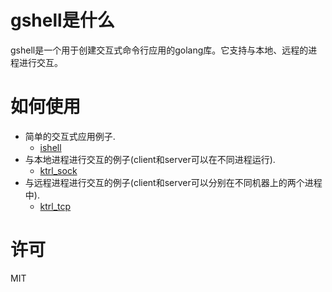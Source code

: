 # gshell是什么
gshell是一个用于创建交互式命令行应用的golang库。它支持与本地、远程的进程进行交互。

# 如何使用

- 简单的交互式应用例子.
  - [ishell](https://github.com/moqsien/gshell/tree/main/examples/ishell)
- 与本地进程进行交互的例子(client和server可以在不同进程运行).
  - [ktrl_sock](https://github.com/moqsien/gshell/blob/main/examples/gktrl/ktrl_sock.go)
- 与远程进程进行交互的例子(client和server可以分别在不同机器上的两个进程中).
  - [ktrl_tcp](https://github.com/moqsien/gshell/blob/main/examples/gktrl/ktrl_tcp.go)

# 许可

MIT
